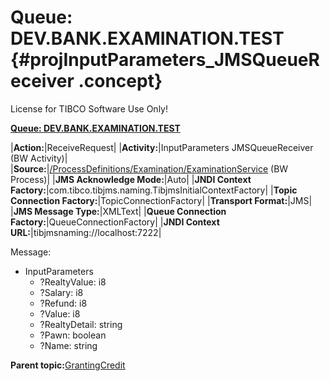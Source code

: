 # Queue: DEV.BANK.EXAMINATION.TEST {#projInputParameters_JMSQueueReceiver .concept}

License for TIBCO Software Use Only!

**[Queue: DEV.BANK.EXAMINATION.TEST](../msgs/dest_Id110.md)**

|**Action:**|ReceiveRequest|
|**Activity:**|InputParameters JMSQueueReceiver \(BW Activity\)|
|**Source:**|[/ProcessDefinitions/Examination/ExaminationService](../../../projects/GrantingCredit/ProcessDefinitions/Examination/ExaminationService.process.md) \(BW Process\)|
|**JMS Acknowledge Mode:**|Auto|
|**JNDI Context Factory:**|com.tibco.tibjms.naming.TibjmsInitialContextFactory|
|**Topic Connection Factory:**|TopicConnectionFactory|
|**Transport Format:**|JMS|
|**JMS Message Type:**|XMLText|
|**Queue Connection Factory:**|QueueConnectionFactory|
|**JNDI Context URL:**|tibjmsnaming://localhost:7222|

Message:

-   InputParameters
    -   ?RealtyValue: i8
    -   ?Salary: i8
    -   ?Refund: i8
    -   ?Value: i8
    -   ?RealtyDetail: string
    -   ?Pawn: boolean
    -   ?Name: string

**Parent topic:**[GrantingCredit](../../../crossref/dest/projs/GrantingCredit.md)

